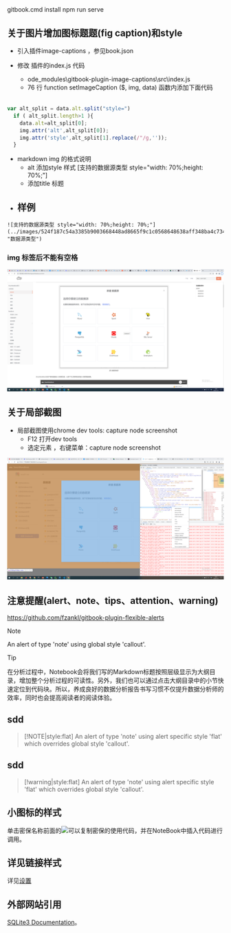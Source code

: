 ##  
gitbook.cmd install
npm run serve

## 关于图片增加图标题题(fig caption)和style


- 引入插件image-captions  ，参见book.json

- 修改 插件的index.js 代码
  - ode_modules\gitbook-plugin-image-captions\src\index.js
  - 76 行 function setImageCaption ($, img, data)  函数内添加下面代码

```js

var alt_split = data.alt.split("style=")
  if ( alt_split.length>1 ){
    data.alt=alt_split[0];
    img.attr('alt',alt_split[0]);
    img.attr('style',alt_split[1].replace(/"/g,''));
  }

```

- markdown img 的格式说明
  -  alt 添加style 样式  [支持的数据源类型 style="width: 70%;height: 70%;"]
  -  添加title 标题
-  样例
   -  
```
![支持的数据源类型 style="width: 70%;height: 70%;"](../images/524f187c54a3385b9003668448ad8665f9c1c0568648638aff348ba4c734b09a.png "数据源类型")
```

### img 标签后不能有空格


![图 6](images/ea70d5ee82706785e8932fb506d8aef6f1da3a82b8dc10ab06d3b1c9331680bb.png)  


## 关于局部截图 
- 局部截图使用chrome dev tools: capture node screenshot
  - F12 打开dev tools
  - 选定元素 ，右键菜单：capture node screenshot


![图 9](images/120c06e571a1a3b89bd3afaf1ff917b1c7dd53707ae06a0fdc77d9196084fe07.png)  


## 注意提醒(alert、note、tips、attention、warning)
https://github.com/fzankl/gitbook-plugin-flexible-alerts

> [!NOTE]
> An alert of type 'note' using global style 'callout'.


> [!Tip]
> 在分析过程中，Notebook会将我们写的Markdown标题按照层级显示为大纲目录，增加整个分析过程的可读性。另外，我们也可以通过点击大纲目录中的小节快速定位到代码块。所以，养成良好的数据分析报告书写习惯不仅提升数据分析师的效率，同时也会提高阅读者的阅读体验。

## sdd

> [!NOTE|style:flat]
> An alert of type 'note' using alert specific style 'flat' which overrides global style 'callout'.


## sdd

> [!warning|style:flat]
> An alert of type 'note' using alert specific style 'flat' which overrides global style 'callout'.



## 小图标的样式

<p>单击密保名称前面的<img src="../images/%E5%A4%8D%E5%88%B6icon.png"  style="display: inline-block;" />可以复制密保的使用代码，并在NoteBook中插入代码进行调用。</p>


## 详见链接样式
详见<a href="./WorkSpace/Files.md" title="设置">设置</a>

## 外部网站引用
[SQLite3 Documentation](https://www.sqlite.org/docs.html)。